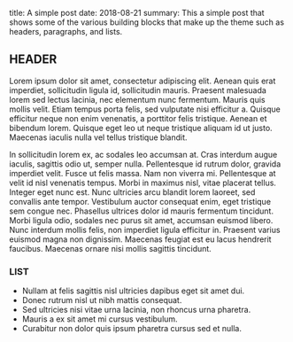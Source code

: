 title: A simple post
date: 2018-08-21
summary: This a simple post that shows some of the various building blocks that make up the theme such as headers, paragraphs, and lists.

## HEADER 
Lorem ipsum dolor sit amet, consectetur adipiscing elit. Aenean quis erat imperdiet, sollicitudin ligula id, sollicitudin mauris. Praesent malesuada lorem sed lectus lacinia, nec elementum nunc fermentum. Mauris quis mollis velit. Etiam tempus porta felis, sed vulputate nisi efficitur a. Quisque efficitur neque non enim venenatis, a porttitor felis tristique. Aenean et bibendum lorem. Quisque eget leo ut neque tristique aliquam id ut justo. Maecenas iaculis nulla vel tellus tristique blandit.

In sollicitudin lorem ex, ac sodales leo accumsan at. Cras interdum augue iaculis, sagittis odio ut, semper nulla. Pellentesque id rutrum dolor, gravida imperdiet velit. Fusce ut felis massa. Nam non viverra mi. Pellentesque at velit id nisl venenatis tempus. Morbi in maximus nisl, vitae placerat tellus. Integer eget nunc est. Nunc ultricies arcu blandit lorem laoreet, sed convallis ante tempor. Vestibulum auctor consequat enim, eget tristique sem congue nec. Phasellus ultrices dolor id mauris fermentum tincidunt. Morbi ligula odio, sodales nec purus sit amet, accumsan euismod libero. Nunc interdum mollis felis, non imperdiet ligula efficitur in. Praesent varius euismod magna non dignissim. Maecenas feugiat est eu lacus hendrerit faucibus. Maecenas ornare nisi mollis sagittis tincidunt.

### LIST
* Nullam at felis sagittis nisl ultricies dapibus eget sit amet dui.
* Donec rutrum nisl ut nibh mattis consequat.
* Sed ultricies nisi vitae urna lacinia, non rhoncus urna pharetra.
* Mauris a ex sit amet mi cursus vestibulum.
* Curabitur non dolor quis ipsum pharetra cursus sed et nulla.
